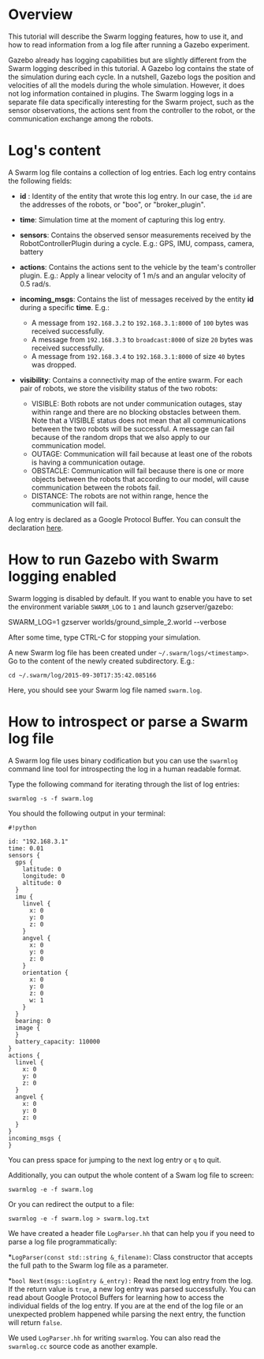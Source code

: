 # Overview

This tutorial will describe the Swarm logging features, how to use it, and how to read information from a log file after running a Gazebo experiment.

Gazebo already has logging capabilities but are slightly different from the Swarm logging described in this tutorial. A Gazebo log contains the state of the simulation during each cycle. In a nutshell, Gazebo logs the position and velocities of all the models during the whole simulation. However, it does not log information contained in plugins. The Swarm logging logs in a separate file data specifically interesting for the Swarm project, such as the sensor observations, the actions sent from the controller to the robot, or the communication exchange among the robots.

# Log's content

A Swarm log file contains a collection of log entries. Each log entry contains the following fields:

* **id** : Identity of the entity that wrote this log entry. In our case, the `id` are the addresses of the robots, or "boo", or "broker_plugin". 

* **time**: Simulation time at the moment of capturing this log entry.

* **sensors**: Contains the observed sensor measurements received by the RobotControllerPlugin during a cycle. E.g.: GPS, IMU, compass, camera, battery

* **actions**: Contains the actions sent to the vehicle by the team's controller plugin. E.g.: Apply a linear velocity of 1 m/s and an angular velocity of 0.5 rad/s.

* **incoming_msgs**: Contains the list of messages received by the entity **id** during a specific **time**. E.g.:

     * A message from `192.168.3.2` to `192.168.3.1:8000` of `100` bytes was received successfully.
     * A message from `192.168.3.3` to `broadcast:8000` of size `20` bytes was received successfully.
     * A message from `192.168.3.4` to `192.168.3.1:8000` of size `40` bytes was dropped.

* **visibility**: Contains a connectivity map of the entire swarm. For each pair of robots, we store the visibility status of the two robots:

     * VISIBLE: Both robots are not under communication outages, stay within range and there are no blocking obstacles between them. Note that a VISIBLE status does not mean that all communications between the two robots will be successful. A message can fail because of the random drops that we also apply to our communication model.
     * OUTAGE: Communication will fail because at least one of the robots is having a communication outage.
     * OBSTACLE: Communication will fail because there is one or more objects between the robots that according to our model, will cause communication between the robots fail.
     * DISTANCE: The robots are not within range, hence the communication will fail.

A log entry is declared as a Google Protocol Buffer. You can consult the declaration [here]().

# How to run Gazebo with Swarm logging enabled

Swarm logging is disabled by default. If you want to enable you have to set the environment variable `SWARM_LOG` to `1` and launch gzserver/gazebo:

SWARM_LOG=1 gzserver worlds/ground_simple_2.world --verbose

After some time, type CTRL-C for stopping your simulation.

A new Swarm log file has been created under `~/.swarm/logs/<timestamp>`. Go to the content of the newly created subdirectory. E.g.:

`cd ~/.swarm/log/2015-09-30T17:35:42.085166`

Here, you should see your Swarm log file named `swarm.log`.

# How to introspect or parse a Swarm log file

A Swarm log file uses binary codification but you can use the `swarmlog` command line tool for introspecting the log in a human readable format.

Type the following command for iterating through the list of log entries:

`swarmlog -s -f swarm.log`

You should the following output in your terminal:

```
#!python

id: "192.168.3.1"
time: 0.01
sensors {
  gps {
    latitude: 0
    longitude: 0
    altitude: 0
  }
  imu {
    linvel {
      x: 0
      y: 0
      z: 0
    }
    angvel {
      x: 0
      y: 0
      z: 0
    }
    orientation {
      x: 0
      y: 0
      z: 0
      w: 1
    }
  }
  bearing: 0
  image {
  }
  battery_capacity: 110000
}
actions {
  linvel {
    x: 0
    y: 0
    z: 0
  }
  angvel {
    x: 0
    y: 0
    z: 0
  }
}
incoming_msgs {
}
```

You can press space for jumping to the next log entry or `q` to quit.

Additionally, you can output the whole content of a Swam log file to screen:

`swarmlog -e -f swarm.log`

Or you can redirect the output to a file:

`swarmlog -e -f swarm.log > swarm.log.txt`

We have created a header file `LogParser.hh` that can help you if you need to parse a log file programmatically:

*`LogParser(const std::string &_filename)`: Class constructor that accepts the full path to the Swarm log file as a parameter.

*`bool Next(msgs::LogEntry &_entry):` Read the next log entry from the log. If the return value is `true`, a new log entry was parsed successfully. You can read about Google Protocol Buffers for learning how to access the individual fields of the log entry. If you are at the end of the log file or an unexpected problem happened while parsing the next entry, the function will return `false`.

We used `LogParser.hh` for writing `swarmlog`. You can also read the `swarmlog.cc` source code as another example.





